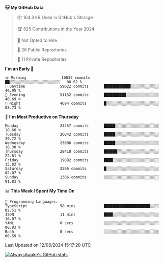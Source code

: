 <!--START_SECTION:waka-->
**🐱 My GitHub Data** 

> 📦 164.3 kB Used in GitHub's Storage 
 > 
> 🏆 825 Contributions in the Year 2024
 > 
> 🚫 Not Opted to Hire
 > 
> 📜 26 Public Repositories 
 > 
> 🔑 11 Private Repositories 
 > 
**I'm an Early 🐤** 

```text
🌞 Morning                10839 commits       ██░░░░░░░░░░░░░░░░░░░░░░░   08.62 % 
🌆 Daytime                59022 commits       ████████████░░░░░░░░░░░░░   46.95 % 
🌃 Evening                51152 commits       ██████████░░░░░░░░░░░░░░░   40.69 % 
🌙 Night                  4694 commits        █░░░░░░░░░░░░░░░░░░░░░░░░   03.73 % 
```
📅 **I'm Most Productive on Thursday** 

```text
Monday                   23457 commits       █████░░░░░░░░░░░░░░░░░░░░   18.66 % 
Tuesday                  26042 commits       █████░░░░░░░░░░░░░░░░░░░░   20.72 % 
Wednesday                23006 commits       █████░░░░░░░░░░░░░░░░░░░░   18.30 % 
Thursday                 28418 commits       ██████░░░░░░░░░░░░░░░░░░░   22.61 % 
Friday                   19882 commits       ████░░░░░░░░░░░░░░░░░░░░░   15.82 % 
Saturday                 2596 commits        █░░░░░░░░░░░░░░░░░░░░░░░░   02.07 % 
Sunday                   2306 commits        ░░░░░░░░░░░░░░░░░░░░░░░░░   01.83 % 
```


📊 **This Week I Spent My Time On** 

```text
💬 Programming Languages: 
TypeScript               58 mins             █████████████████████░░░░   82.51 % 
JSON                     11 mins             ████░░░░░░░░░░░░░░░░░░░░░   16.07 % 
YAML                     0 secs              ░░░░░░░░░░░░░░░░░░░░░░░░░   00.83 % 
Bash                     0 secs              ░░░░░░░░░░░░░░░░░░░░░░░░░   00.59 % 
```


 Last Updated on 12/06/2024 15:17:20 UTC
<!--END_SECTION:waka-->

[![AlwaysAwake's GitHub stats](https://github-readme-stats.vercel.app/api?username=AlwaysAwake&show_icons=true&theme=github_dark&count_private=true)](https://github.com/AlwaysAwake/AlwaysAwake)
